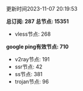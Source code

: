 更新时间2023-11-07 20:19:53

**总订阅: 287**
**总节点: 15351**
- vless节点: 268

**google ping有效节点: 710**
- v2ray节点: 191
- ssr节点: 42
- ss节点: 381
- trojan节点: 96

